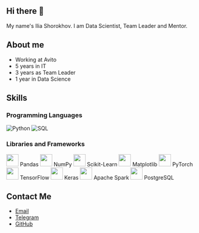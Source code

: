## Hi there 👋

My name's Ilia Shorokhov. I am Data Scientist, Team Leader and Mentor. 

## About me
- Working at Avito
- 5 years in IT
- 3 years as Team Leader
- 1 year in Data Science

## Skills
### Programming Languages
![Python](https://img.icons8.com/color/48/000000/python.png)
![SQL](https://img.icons8.com/color/48/000000/sql.png)


### Libraries and Frameworks
<img src="https://cdn.jsdelivr.net/gh/devicons/devicon/icons/pandas/pandas-original.svg" width="32" height="32" /> Pandas
<img src="https://cdn.jsdelivr.net/gh/devicons/devicon/icons/numpy/numpy-original.svg" width="32" height="32" /> NumPy
<img src="./assets/scikit-learn.png" width="32" height="32" /> Scikit-Learn
<img src="https://cdn.jsdelivr.net/gh/devicons/devicon/icons/matplotlib/matplotlib-original.svg" width="32" height="32" /> Matplotlib
<img src="https://cdn.jsdelivr.net/gh/devicons/devicon/icons/pytorch/pytorch-original.svg" width="32" height="32" /> PyTorch
<img src="https://cdn.jsdelivr.net/gh/devicons/devicon/icons/tensorflow/tensorflow-original.svg" width="32" height="32" /> TensorFlow
<img src="https://cdn.jsdelivr.net/gh/devicons/devicon/icons/keras/keras-original.svg" width="32" height="32" /> Keras
<img src="https://cdn.jsdelivr.net/gh/devicons/devicon/icons/apachespark/apachespark-original.svg" width="32" height="32" /> Apache Spark
<img src="https://cdn.jsdelivr.net/gh/devicons/devicon/icons/postgresql/postgresql-original.svg" width="32" height="32" /> PostgreSQL

## Contact Me
- [Email](mailto:iliashorokhov@yandex.ru)
- [Telegram](https://t.me/iashorokhov)
- [GitHub](https://github.com/iashorokhov)

